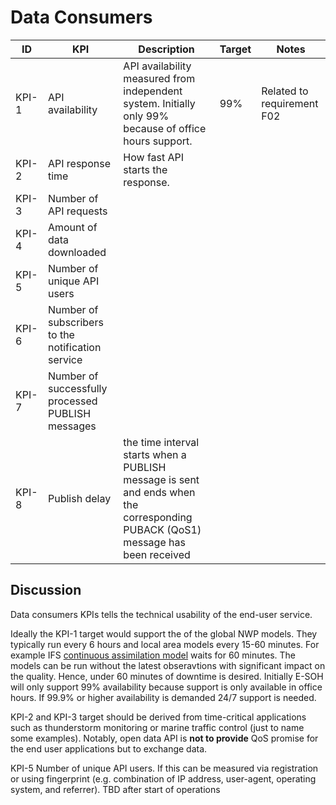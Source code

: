 # Data Consumers

|ID   |KPI|Description|Target|Notes|
|-----|---|---|---|---|
|KPI-1|API availability|API availability measured from independent system. Initially only 99% because of office hours support.|99%|Related to requirement F02|
|KPI-2|API response time|How fast API starts the response.|||
|KPI-3|Number of API requests||||
|KPI-4|Amount of data downloaded||||
|KPI-5|Number of unique API users||||
|KPI-6|Number of subscribers to the notification service||||
|KPI-7|Number of successfully processed PUBLISH messages||||
|KPI-8|Publish delay|the time interval starts when a PUBLISH message is sent and ends when the corresponding PUBACK (QoS1) message has been received|||



## Discussion

Data consumers KPIs tells the technical usability of the end-user service. 

Ideally the KPI-1 target would support the of the global NWP models. They typically run every 6 hours and local area models every 15-60 minutes. 
For example IFS [continuous assimilation model](https://www.ecmwf.int/en/newsletter/158/meteorology/continuous-data-assimilation-ifs) waits for 60 minutes. 
The models can be run without the latest obseravtions with significant impact on the quality. Hence, under 60 minutes of downtime is desired.
Initially E-SOH will only support 99% availability because support is only available in office hours. If 99.9% or higher availability is demanded 24/7 support is needed.  

KPI-2 and KPI-3 target should be derived from time-critical applications such as thunderstorm monitoring or marine traffic control (just to name some examples). Notably, open data API is **not to provide** QoS promise for the end user applications but to exchange data. 


KPI-5 Number of unique API users. If this can be measured via registration or using fingerprint (e.g. combination of IP address, user-agent, operating system, and referrer). TBD after start of operations
